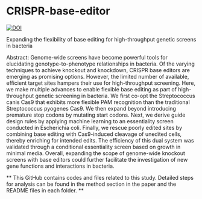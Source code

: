 # CRISPR-base-editor
[![DOI](https://zenodo.org/badge/670986808.svg)](https://zenodo.org/badge/latestdoi/670986808)


Expanding the flexibility of base editing for high-throughput genetic screens in bacteria

Abstract: Genome-wide screens have become powerful tools for elucidating genotype-to-phenotype relationships in bacteria. Of the varying techniques to achieve knockout and knockdown, CRISPR base editors are emerging as promising options. However, the limited number of available, efficient target sites hampers their use for high-throughput screening. Here, we make multiple advances to enable flexible base editing as part of high-throughput genetic screening in bacteria. We first co-opt the Streptococcus canis Cas9 that exhibits more flexible PAM recognition than the traditional Streptococcus pyogenes Cas9. We then expand beyond introducing premature stop codons by mutating start codons. Next, we derive guide design rules by applying machine learning to an essentiality screen conducted in Escherichia coli. Finally, we rescue poorly edited sites by combining base editing with Cas9-induced cleavage of unedited cells, thereby enriching for intended edits. The efficiency of this dual system was validated through a conditional essentiality screen based on growth in minimal media. Overall, expanding the scope of genome-wide knockout screens with base editors could further facilitate the investigation of new gene functions and interactions in bacteria. 

** This GitHub contains codes and files related to this study. Detailed steps for analysis can be found in the method section in the paper and the README files in each folder. **
